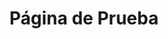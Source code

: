 ---
title: "Página de Prueba"
slug: "test-pagina"
createdAt: 2024-01-01T10:00:00.000Z
updatedAt: 2024-01-15T10:00:00.000Z
showInNavigation: false
showInFooter: true
layout: "default"
status: "published"
seoTitle: "Página de Prueba - PataDigital"
seoDescription: "Esta es una página de prueba para verificar el funcionamiento del sistema de páginas."
---